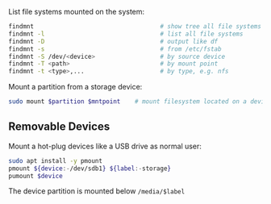 List file systems mounted on the system:

```bash
findmnt                                   # show tree all file systems
findmnt -l                                # list all file systems
findmnt -D                                # output like df
findmnt -s                                # from /etc/fstab
findmnt -S /dev/<device>                  # by source device
findmnt -T <path>                         # by mount point
findmnt -t <type>,...                     # by type, e.g. nfs
```

Mount a partition from a storage device:

```bash
sudo mount $partition $mntpoint    # mount filesystem located on a device partition
```

## Removable Devices

Mount a hot-plug devices like a USB drive as normal user:

```bash
sudo apt install -y pmount
pmount ${device:-/dev/sdb1} ${label:-storage}
pumount $device
```

The device partition is mounted below `/media/$label`
